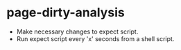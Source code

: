 page-dirty-analysis
===================
* Make necessary changes to expect script.
* Run expect script every 'x' seconds from a shell script.

